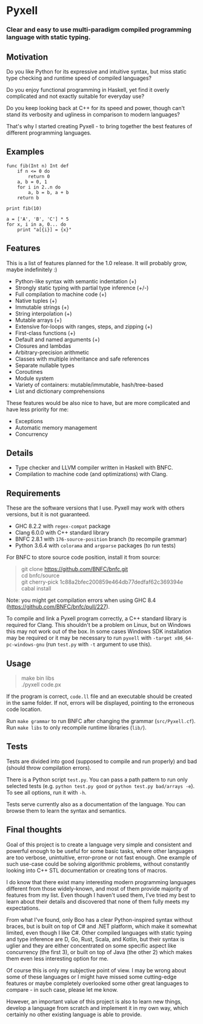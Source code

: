 Pyxell
======

### Clear and easy to use multi-paradigm compiled programming language with static typing. ###


Motivation
----------

Do you like Python for its expressive and intuitive syntax, but miss static type checking and runtime speed of compiled languages?

Do you enjoy functional programming in Haskell, yet find it overly complicated and not exactly suitable for everyday use?

Do you keep looking back at C++ for its speed and power, though can't stand its verbosity and ugliness in comparison to modern languages?

That's why I started creating Pyxell - to bring together the best features of different programming languages.


Examples
--------

```
func fib(Int n) Int def
    if n <= 0 do
        return 0
    a, b = 0, 1
    for i in 2..n do
        a, b = b, a + b
    return b
        
print fib(10)
```

```
a = ['A', 'B', 'C'] * 5
for x, i in a, 0... do
    print "a[{i}] = {x}" 
```


Features
--------

This is a list of features planned for the 1.0 release. It will probably grow, maybe indefinitely :)

* Python-like syntax with semantic indentation (+)
* Strongly static typing with partial type inference (+/-)
* Full compilation to machine code (+)
* Native tuples (+)
* Immutable strings (+)
* String interpolation (+)
* Mutable arrays (+)
* Extensive for-loops with ranges, steps, and zipping (+)
* First-class functions (+)
* Default and named arguments (+)
* Closures and lambdas
* Arbitrary-precision arithmetic
* Classes with multiple inheritance and safe references
* Separate nullable types
* Coroutines
* Module system
* Variety of containers: mutable/immutable, hash/tree-based
* List and dictionary comprehensions

These features would be also nice to have, but are more complicated and have less priority for me:

* Exceptions
* Automatic memory management
* Concurrency


Details
-------

* Type checker and LLVM compiler written in Haskell with BNFC.
* Compilation to machine code (and optimizations) with Clang.


Requirements
------------

These are the software versions that I use. Pyxell may work with others versions, but it is not guaranteed.

* GHC 8.2.2 with `regex-compat` package
* Clang 6.0.0 with C++ standard library
* BNFC 2.8.1 with `176-source-position` branch (to recompile grammar)
* Python 3.6.4 with `colorama` and `argparse` packages (to run tests)

For BNFC to store source code position, install it from source:

> git clone https://github.com/BNFC/bnfc.git \
> cd bnfc/source \
> git cherry-pick 1c88a2bfec200859e464db77dedfaf62c369394e \
> cabal install

Note: you might get compilation errors when using GHC 8.4 (https://github.com/BNFC/bnfc/pull/227).

To compile and link a Pyxell program correctly, a C++ standard library is required for Clang.
This shouldn't be a problem on Linux, but on Windows this may not work out of the box.
In some cases Windows SDK installation may be required
or it may be necessary to run `pyxell` with `-target x86_64-pc-windows-gnu`
(run `test.py` with `-t` argument to use this).


Usage
-----

> make bin libs \
> ./pyxell code.px

If the program is correct, `code.ll` file and an executable should be created in the same folder.
If not, errors will be displayed, pointing to the erroneous code location.

Run `make grammar` to run BNFC after changing the grammar (`src/Pyxell.cf`).
Run `make libs` to only recompile runtime libraries (`lib/`).


Tests
-----

Tests are divided into good (supposed to compile and run properly) and bad (should throw compilation errors).

There is a Python script `test.py`.
You can pass a path pattern to run only selected tests (e.g. `python test.py good` or `python test.py bad/arrays -e`).
To see all options, run it with `-h`.

Tests serve currently also as a documentation of the language.
You can browse them to learn the syntax and semantics.


Final thoughts
--------------

Goal of this project is to create a language very simple and consistent and powerful enough to be useful
for some basic tasks, where other languages are too verbose, unintuitive, error-prone or not fast enough.
One example of such use-case could be solving algorithmic problems,
without constantly looking into C++ STL documentation or creating tons of macros.

I do know that there exist many interesting modern programming languages different from those widely-known,
and most of them provide majority of features from my list. Even though I haven't used them,
I've tried my best to learn about their details and discovered that none of them fully meets my expectations.

From what I've found, only Boo has a clear Python-inspired syntax without braces, but is built on top of
C# and .NET platform, which make it somewhat limited, even though I like C#.
Other compiled languages with static typing and type inference are D, Go, Rust, Scala, and Kotlin,
but their syntax is uglier and they are either concentrated on some specific aspect like concurrency (the first 3),
or built on top of Java (the other 2) which makes them even less interesting option for me.

Of course this is only my subjective point of view. I may be wrong about some of these languages
or I might have missed some cutting-edge features or maybe completely overlooked
some other great languages to compare - in such case, please let me know.

However, an important value of this project is also to learn new things, develop a language from scratch
and implement it in my own way, which certainly no other existing language is able to provide.
